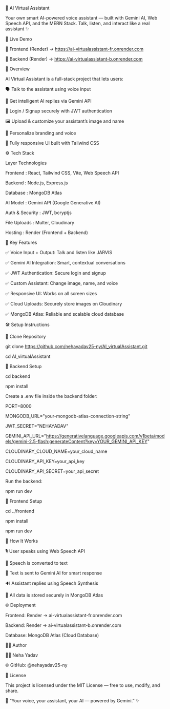 🤖 AI Virtual Assistant

Your own smart AI-powered voice assistant — built with Gemini AI, Web Speech API, and the MERN Stack. Talk, listen, and interact like a real assistant ✨

🚀 Live Demo

🔗 Frontend (Render) → https://ai-virtualassistant-fr.onrender.com

🔗 Backend (Render) → https://ai-virtualassistant-b.onrender.com

🧠 Overview

AI Virtual Assistant is a full-stack project that lets users:

🗣 Talk to the assistant using voice input

💬 Get intelligent AI replies via Gemini API

🔐 Login / Signup securely with JWT authentication

🖼 Upload & customize your assistant’s image and name

🎨 Personalize branding and voice

📱 Fully responsive UI built with Tailwind CSS


⚙️ Tech Stack

Layer	Technologies

Frontend : React, Tailwind CSS, Vite, Web Speech API

Backend :	Node.js, Express.js

Database	: MongoDB Atlas

AI Model :	Gemini API (Google Generative AI)

Auth & Security	: JWT, bcryptjs

File Uploads :	Multer, Cloudinary

Hosting :	Render (Frontend + Backend)

🧩 Key Features

✅ Voice Input + Output: Talk and listen like JARVIS

✅ Gemini AI Integration: Smart, contextual conversations

✅ JWT Authentication: Secure login and signup

✅ Custom Assistant: Change image, name, and voice

✅ Responsive UI: Works on all screen sizes

✅ Cloud Uploads: Securely store images on Cloudinary

✅ MongoDB Atlas: Reliable and scalable cloud database


🛠 Setup Instructions

⿡ Clone Repository

git clone https://github.com/nehayadav25-ny/AI_virtualAssistant.git

cd AI_virtualAssistant

⿢ Backend Setup

cd backend

npm install



Create a .env file inside the backend folder:

PORT=8000

MONGODB_URL="your-mongodb-atlas-connection-string"

JWT_SECRET="NEHAYADAV"

GEMINI_API_URL="https://generativelanguage.googleapis.com/v1beta/models/gemini-2.5-flash:generateContent?key=YOUR_GEMINI_API_KEY"

CLOUDINARY_CLOUD_NAME=your_cloud_name

CLOUDINARY_API_KEY=your_api_key

CLOUDINARY_API_SECRET=your_api_secret


Run the backend:

npm run dev

⿣ Frontend Setup

cd ../frontend

npm install

npm run dev


🧠 How It Works

🎙 User speaks using Web Speech API

🧩 Speech is converted to text

🤖 Text is sent to Gemini AI for smart response

🔊 Assistant replies using Speech Synthesis

💾 All data is stored securely in MongoDB Atlas

🌐 Deployment

Frontend: Render → ai-virtualassistant-fr.onrender.com

Backend: Render → ai-virtualassistant-b.onrender.com

Database: MongoDB Atlas (Cloud Database)

🧑‍💻 Author

👩‍💻 Neha Yadav

🌐 GitHub: @nehayadav25-ny

🪪 License

This project is licensed under the MIT License — free to use, modify, and share.

💬 “Your voice, your assistant, your AI — powered by Gemini.” ✨
